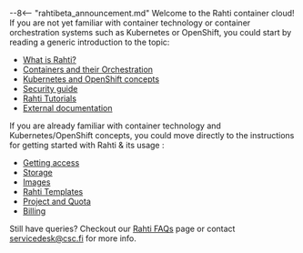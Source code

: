 --8<-- "rahtibeta_announcement.md"
Welcome to the Rahti container cloud! If you are not yet
familiar with container technology or container orchestration systems such as
Kubernetes or OpenShift, you could start by reading a generic introduction to
the topic:

  * [What is Rahti?](rahti-what-is.md)
  * [Containers and their Orchestration](containers.md)
  * [Kubernetes and OpenShift concepts](concepts.md)
  * [Security guide](security-guide.md)
  * [Rahti Tutorials](../tutorials/index.md)
  * [External documentation ](ext_docs.md)

If you are already familiar with container technology and Kubernetes/OpenShift concepts,
you could move directly to the instructions for getting started with Rahti & its usage :

  * [Getting access](access.md)
  * [Storage](storage/index.md)
  * [Images](images/overview.md)
  * [Rahti Templates](template-docs.md)
  * [Project and Quota](usage/projects_and_quota.md)
  * [Billing](billing.md)

Still have queries? Checkout our [Rahti FAQs](../../support/faq/#rahti) page or contact <servicedesk@csc.fi> for more info.
